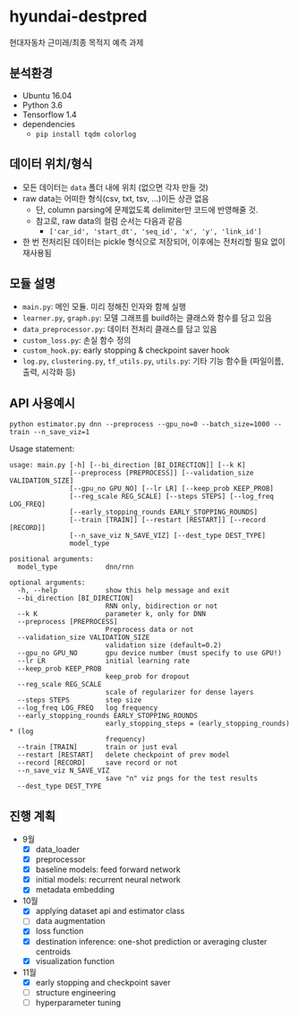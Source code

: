 # hyundai-destpred

현대자동차 근미래/최종 목적지 예측 과제

## 분석환경

- Ubuntu 16.04
- Python 3.6
- Tensorflow 1.4
- dependencies
  - `pip install tqdm colorlog`

## 데이터 위치/형식

- 모든 데이터는 `data` 폴더 내에 위치 (없으면 각자 만들 것)
- raw data는 어떠한 형식(csv, txt, tsv, ...)이든 상관 없음
  - 단, column parsing에 문제없도록 delimiter만 코드에 반영해줄 것.
  - 참고로, raw data의 컬럼 순서는 다음과 같음
    - `['car_id', 'start_dt', 'seq_id', 'x', 'y', 'link_id']`
- 한 번 전처리된 데이터는 pickle 형식으로 저장되어, 이후에는 전처리할 필요 없이 재사용됨

## 모듈 설명

- `main.py`: 메인 모듈. 미리 정해진 인자와 함께 실행
- `learner.py`, `graph.py`: 모델 그래프를 build하는 클래스와 함수를 담고 있음
- `data_preprocessor.py`: 데이터 전처리 클래스를 담고 있음
- `custom_loss.py`: 손실 함수 정의
- `custom_hook.py`: early stopping & checkpoint saver hook
- `log.py`, `clustering.py`, `tf_utils.py`, `utils.py`: 기타 기능 함수들 (파일이름, 출력, 시각화 등)

## API 사용예시

`python estimator.py dnn --preprocess --gpu_no=0 --batch_size=1000 --train --n_save_viz=1`

Usage statement:

```
usage: main.py [-h] [--bi_direction [BI_DIRECTION]] [--k K]
               [--preprocess [PREPROCESS]] [--validation_size VALIDATION_SIZE]
               [--gpu_no GPU_NO] [--lr LR] [--keep_prob KEEP_PROB]
               [--reg_scale REG_SCALE] [--steps STEPS] [--log_freq LOG_FREQ]
               [--early_stopping_rounds EARLY_STOPPING_ROUNDS]
               [--train [TRAIN]] [--restart [RESTART]] [--record [RECORD]]
               [--n_save_viz N_SAVE_VIZ] [--dest_type DEST_TYPE]
               model_type

positional arguments:
  model_type            dnn/rnn

optional arguments:
  -h, --help            show this help message and exit
  --bi_direction [BI_DIRECTION]
                        RNN only, bidirection or not
  --k K                 parameter k, only for DNN
  --preprocess [PREPROCESS]
                        Preprocess data or not
  --validation_size VALIDATION_SIZE
                        validation size (default=0.2)
  --gpu_no GPU_NO       gpu device number (must specify to use GPU!)
  --lr LR               initial learning rate
  --keep_prob KEEP_PROB
                        keep_prob for dropout
  --reg_scale REG_SCALE
                        scale of regularizer for dense layers
  --steps STEPS         step size
  --log_freq LOG_FREQ   log frequency
  --early_stopping_rounds EARLY_STOPPING_ROUNDS
                        early_stopping_steps = (early_stopping_rounds) * (log
                        frequency)
  --train [TRAIN]       train or just eval
  --restart [RESTART]   delete checkpoint of prev model
  --record [RECORD]     save record or not
  --n_save_viz N_SAVE_VIZ
                        save "n" viz pngs for the test results
  --dest_type DEST_TYPE
```

## 진행 계획

- 9월
  - [x] data_loader
  - [x] preprocessor
  - [x] baseline models: feed forward network
  - [x] initial models: recurrent neural network
  - [x] metadata embedding

- 10월
  - [x] applying dataset api and estimator class
  - [ ] data augmentation
  - [x] loss function
  - [x] destination inference: one-shot prediction or averaging cluster centroids
  - [x] visualization function

- 11월
  - [x] early stopping and checkpoint saver
  - [ ] structure engineering
  - [ ] hyperparameter tuning